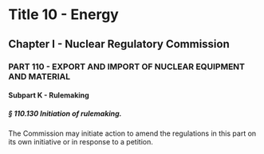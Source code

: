 
# Title 10 - Energy
## Chapter I - Nuclear Regulatory Commission
### PART 110 - EXPORT AND IMPORT OF NUCLEAR EQUIPMENT AND MATERIAL
#### Subpart K - Rulemaking
##### § 110.130 Initiation of rulemaking.

The Commission may initiate action to amend the regulations in this part on its own initiative or in response to a petition.
